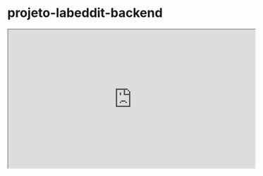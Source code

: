 # projeto-labeddit-backend

<iframe width="560" height="315" src='https://dbdiagram.io/embed/640b1861296d97641d86f731'> </iframe>